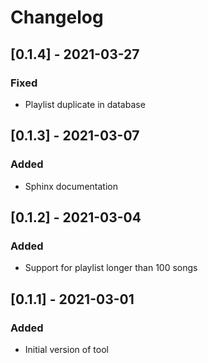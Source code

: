 # Changelog

## [0.1.4] - 2021-03-27

### Fixed
- Playlist duplicate in database

## [0.1.3] - 2021-03-07

### Added

- Sphinx documentation

## [0.1.2] - 2021-03-04

### Added

- Support for playlist longer than 100 songs

## [0.1.1] - 2021-03-01

### Added

- Initial version of tool
